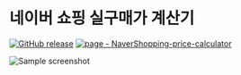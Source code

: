 # 네이버 쇼핑 실구매가 계산기

[![GitHub release](https://img.shields.io/github/release/eungangku/NaverShopping-price-calculator?include_prereleases=&sort=semver)](https://github.com/eungangku/NaverShopping-price-calculator/releases/)
[![page - NaverShopping-price-calculator](https://img.shields.io/badge/page-NaverShopping--price--calculator-2ea44f)](https://eungangku.github.io/NaverShopping-price-calculator/)

![Sample screenshot](https://i.imgur.com/jU741vK.png "Sample screenshot")

